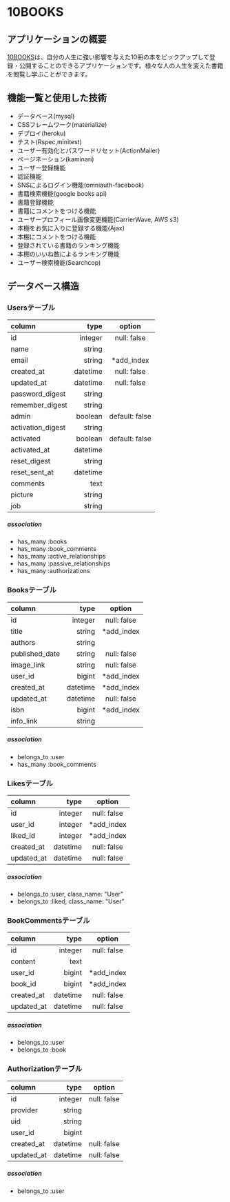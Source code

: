 # 10BOOKS

## アプリケーションの概要
[10BOOKS](https://ten-books.herokuapp.com/)は、自分の人生に強い影響を与えた10冊の本をピックアップして登録・公開することのできるアプリケーションです。様々な人の人生を変えた書籍を閲覧し学ぶことができます。

## 機能一覧と使用した技術
* データベース(mysql)
* CSSフレームワーク(materialize)
* デプロイ(heroku)
* テスト(Rspec,minitest)
* ユーザー有効化とパスワードリセット(ActionMailer)
* ページネーション(kaminari)
* ユーザー登録機能
* 認証機能
* SNSによるログイン機能(omniauth-facebook)
* 書籍検索機能(google books api)
* 書籍登録機能
* 書籍にコメントをつける機能
* ユーザープロフィール画像変更機能(CarrierWave, AWS s3)
* 本棚をお気に入りに登録する機能(Ajax)
* 本棚にコメントをつける機能
* 登録されている書籍のランキング機能
* 本棚のいいね数によるランキング機能
* ユーザー検索機能(Searchcop)

## データベース構造
### Usersテーブル
| column | type | option |
|:-----------|------------:|:------------:|
| id | integer | null: false |
| name | string | |
| email | string | *add_index |
| created_at | datetime | null: false |
| updated_at | datetime  | null: false |
| password_digest | string ||
| remember_digest | string ||
| admin | boolean | default: false |
| activation_digest | string ||
| activated | boolean | default: false |
| activated_at | datetime  ||
| reset_digest | string ||
| reset_sent_at | datetime  ||
| comments | text ||
| picture | string ||
| job | string ||

##### association
*  has_many :books
*  has_many :book_comments
*  has_many :active_relationships
*  has_many :passive_relationships
*  has_many :authorizations

### Booksテーブル
| column | type | option |
|:-----------|------------:|:------------:|
| id | integer | null: false |
| title | string | *add_index |
| authors | string ||
| published_date | string | null: false |
| image_link | string  | null: false |
| user_id| bigint | *add_index |
| created_at | datetime | *add_index |
| updated_at | datetime  | null: false |
| isbn | bigint | *add_index |
| info_link | string ||

##### association
*  belongs_to :user
*  has_many :book_comments

### Likesテーブル
| column | type | option |
|:-----------|------------:|:------------:|
| id | integer | null: false |
| user_id | integer | *add_index |
| liked_id | integer | *add_index |
| created_at | datetime | null: false |
| updated_at | datetime  | null: false |

##### association
*  belongs_to :user, class_name: "User"
*  belongs_to :liked, class_name: "User"

### BookCommentsテーブル
| column | type | option |
|:-----------|------------:|:------------:|
| id | integer | null: false |
| content | text | |
| user_id | bigint | *add_index |
| book_id | bigint | *add_index |
| created_at | datetime | null: false |
| updated_at | datetime  | null: false |


##### association
*  belongs_to :user
*  belongs_to :book

### Authorizationテーブル
| column | type | option |
|:-----------|------------:|:------------:|
| id | integer | null: false |
| provider | string | |
| uid | string | |
| user_id | bigint | |
| created_at | datetime | null: false |
| updated_at | datetime  | null: false |


##### association
*  belongs_to :user
